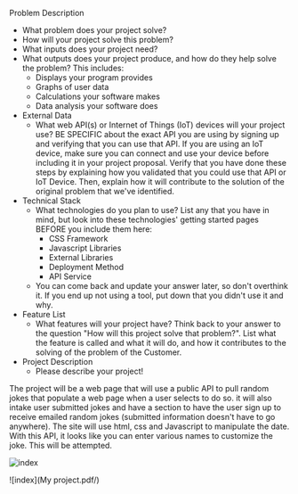 Problem Description
- What problem does your project solve?
- How will your project solve this problem?
- What inputs does your project need?
- What outputs does your project produce, and how do they help solve the problem? This includes:
    - Displays your program provides
    - Graphs of user data
    - Calculations your software makes
    - Data analysis your software does
- External Data
    - What web API(s) or Internet of Things (IoT) devices will your project use? BE SPECIFIC about the exact API you are using by signing up and verifying that you can use that API. If you are using an IoT device, make sure you can connect and use your device before including it in your project proposal. Verify that you have done these steps by explaining how you validated that you could use that API or IoT Device. Then, explain how it will contribute to the solution of the original problem that we've identified.
- Technical Stack
    - What technologies do you plan to use? List any that you have in mind, but look into these technologies' getting started pages BEFORE you include them here:
        - CSS Framework
        - Javascript Libraries
        - External Libraries
        - Deployment Method
        - API Service
    - You can come back and update your answer later, so don't overthink it. If you end up not using a tool, put down that you didn't use it and why.
- Feature List
    - What features will your project have? Think back to your answer to the question "How will this project solve that problem?". List what the feature is called and what it will do, and how it contributes to the solving of the problem of the Customer.
- Project Description
    - Please describe your project!

The project will be a web page that will use a public API to pull random jokes that populate a web page when
a user selects to do so. it will also intake user submitted jokes and have a section to have the user sign up to
receive emailed random jokes (submitted information doesn't have to go anywhere). The site will use html, css and Javascript to manipulate the date. With this API, it looks like you can enter various names to customize the joke. This will be attempted.


![index](https://gomockingbird.com/projects/7fqf8if)

![index](My project.pdf/)
